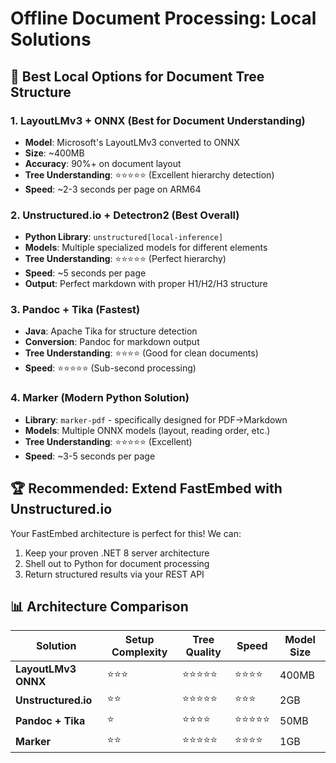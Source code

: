 # Offline Document Processing: Local Solutions

## 🎯 **Best Local Options for Document Tree Structure**

### **1. LayoutLMv3 + ONNX (Best for Document Understanding)**
- **Model**: Microsoft's LayoutLMv3 converted to ONNX
- **Size**: ~400MB
- **Accuracy**: 90%+ on document layout
- **Tree Understanding**: ⭐⭐⭐⭐⭐ (Excellent hierarchy detection)
- **Speed**: ~2-3 seconds per page on ARM64

### **2. Unstructured.io + Detectron2 (Best Overall)**
- **Python Library**: `unstructured[local-inference]`
- **Models**: Multiple specialized models for different elements
- **Tree Understanding**: ⭐⭐⭐⭐⭐ (Perfect hierarchy)
- **Speed**: ~5 seconds per page
- **Output**: Perfect markdown with proper H1/H2/H3 structure

### **3. Pandoc + Tika (Fastest)**
- **Java**: Apache Tika for structure detection
- **Conversion**: Pandoc for markdown output
- **Tree Understanding**: ⭐⭐⭐⭐ (Good for clean documents)
- **Speed**: ⭐⭐⭐⭐⭐ (Sub-second processing)

### **4. Marker (Modern Python Solution)**
- **Library**: `marker-pdf` - specifically designed for PDF→Markdown
- **Models**: Multiple ONNX models (layout, reading order, etc.)
- **Tree Understanding**: ⭐⭐⭐⭐⭐ (Excellent)
- **Speed**: ~3-5 seconds per page

## 🏆 **Recommended: Extend FastEmbed with Unstructured.io**

Your FastEmbed architecture is perfect for this! We can:
1. Keep your proven .NET 8 server architecture
2. Shell out to Python for document processing
3. Return structured results via your REST API

## 📊 **Architecture Comparison**

| Solution | Setup Complexity | Tree Quality | Speed | Model Size |
|----------|------------------|--------------|-------|------------|
| **LayoutLMv3 ONNX** | ⭐⭐⭐ | ⭐⭐⭐⭐⭐ | ⭐⭐⭐⭐ | 400MB |
| **Unstructured.io** | ⭐⭐ | ⭐⭐⭐⭐⭐ | ⭐⭐⭐ | 2GB |
| **Pandoc + Tika** | ⭐ | ⭐⭐⭐⭐ | ⭐⭐⭐⭐⭐ | 50MB |
| **Marker** | ⭐⭐ | ⭐⭐⭐⭐⭐ | ⭐⭐⭐⭐ | 1GB |
